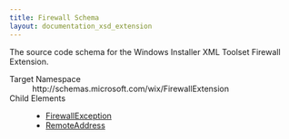 ```yaml
---
title: Firewall Schema
layout: documentation_xsd_extension
---
```

<p>             The source code schema for the Windows Installer XML Toolset Firewall Extension.         </p>
<dl>
  <dt>Target Namespace</dt>
  <dd>http://schemas.microsoft.com/wix/FirewallExtension</dd>
  <dt>Child Elements</dt>
  <dd>
    <ul>
      <li>
        <a href="../firewall/firewallexception" class="extension">FirewallException</a>
      </li>
      <li>
        <a href="../firewall/remoteaddress" class="extension">RemoteAddress</a>
      </li>
    </ul>
  </dd>
</dl>
